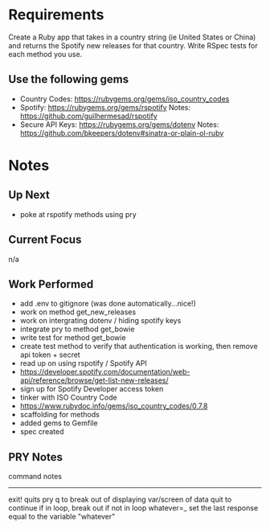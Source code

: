 # Requirements

Create a Ruby app that takes in a country
string (ie United States or China) and
returns the Spotify new releases for that country.
Write RSpec tests for each method you use.

## Use the following gems

* Country Codes: https://rubygems.org/gems/iso_country_codes
* Spotify: https://rubygems.org/gems/rspotify Notes: https://github.com/guilhermesad/rspotify
* Secure API Keys: https://rubygems.org/gems/dotenv Notes: https://github.com/bkeepers/dotenv#sinatra-or-plain-ol-ruby

# Notes

## Up Next

* poke at rspotify methods using pry

## Current Focus

n/a

## Work Performed

* add .env to gitignore (was done automatically...nice!)
* work on method get_new_releases
* work on intergrating dotenv / hiding spotify keys
* integrate pry to method get_bowie
* write test for method get_bowie
* create test method to verify that authentication is working, then remove api token + secret
* read up on using rspotify / Spotify API
* https://developer.spotify.com/documentation/web-api/reference/browse/get-list-new-releases/
* sign up for Spotify Developer access token
* tinker with ISO Country Code
* https://www.rubydoc.info/gems/iso_country_codes/0.7.8
* scaffolding for methods
* added gems to Gemfile
* spec created

## PRY Notes

command   notes
-------   -----
exit!     quits pry
q         to break out of displaying var/screen of data
quit      to continue if in loop, break out if not in loop
whatever=_ set the last response equal to the variable "whatever"

